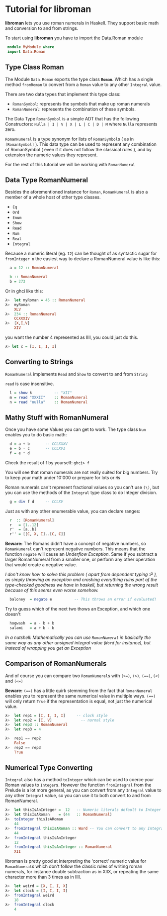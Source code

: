 Tutorial for libroman
=====================

**libroman** lets you use roman numerals in Haskell. They support basic math and
conversion to and from strings.

To start using **libroman** you have to import the Data.Roman module

```haskell
 module MyModule where
 import Data.Roman
```


Type Class Roman
----------------

The Module `Data.Roman` exports the type class **`Roman`**. Which has a single
method `fromRoman` to convert from a `Roman` value to any other `Integral` value.

There are two data types that implement this type class:

- `RomanSymbol`: represents the symbols that make up roman numerals
- `RomanNumeral`: represents the combination of these symbols.

The Data Type `RomanSymbol` is a simple ADT that has the following Constructors:
`Nulla | I | V | X | L | C | D | M` where `Nulla` represents zero.

`RomanNumeral` is a type synonym for lists of `RomanSymbol`s ( as in
`[RomanSymbol]` ). This data type can be used to represent any combination
of RomanSymbol ( even if it does not follow the classical rules ), and by
extension the numeric values they represent.

For the rest of this tutorial we will be working with `RomanNumeral`


Data Type RomanNumeral
----------------------

Besides the aforementioned instance for `Roman`, `RomanNumeral` is also a
member of a whole host of other type classes.

- `Eq`
- `Ord`
- `Enum`
- `Show`
- `Read`
- `Num`
- `Real`
- `Integral`

Because a numeric literal (eg. `12`) can be thought of as syntactic sugar for `fromInteger n` the
easiest way to declare a RomanNumeral value is like this:

``` haskell
  a = 12 :: RomanNumeral

  b :: RomanNumeral
  b = 273
```
Or in ghci like this:

```haskell
λ>  let myRoman = 45 :: RomanNumeral
λ>  myRoman
    XLV
λ>  234 :: RomanNumeral
    CCXXXIV
λ>  [X,I,V]
    XIV
```

you want the number 4 represented as IIII, you could just do this.

``` haskell
λ> let c = [I, I, I, I]
```

## Converting to Strings

`RomanNumeral` implements `Read` and `Show` to convert to and from `String`

`read` is case insensitive.

```haskell
  l = show k          -- "XII"
  m = read "XXXII"    :: RomanNumeral
  n = read "nulla"    :: RomanNumeral
```


Mathy Stuff with RomanNumeral
-----------------------------

Once you have some Values you can get to work. The type class `Num` enables you
to do basic math:

``` haskell
  d = a + b       -- CCLXXXV
  e = b - c       -- CCLXVI
  f = e * d
```

Check the result of f by yourself: `ghci> f`

You will see that roman numerals are not really suited for big numbers.
Try to keep your math under 10'000 or prepare for lots or `M`s

Roman numerals can't represent fractional values so you can't use `(\)`, but
you can use the methods of the `Integral` type class to do Integer division.

``` haskell
  g = div f d     -- CCLXV
```

Just as with any other enumerable value, you can declare ranges:

``` haskell
  r  :: [RomanNumeral]
  r   = [1..12]
  r'  = [a..b]
  r'' = [[C, X, I]..[C, C]]
```

**Beware:** The Romans didn't have a concept of negative numbers, so
`RomanNumeral` can't represent negative numbers. This means that the
function `negate` will cause an *Underflow Exception*. Same if you
subtract a larger RomanNumeral from a smaller one, or perform any other
operation that would create a negative value.

*I don't know how to solve this problem ( apart from dependent typing :P ),
as simply throwing an exception and crashing everything ruins part of the
type-checked goodness we have in haskell, but returning the wrong result
because of this seems even worse somehow.*


``` haskell
  baloney  = negate e          -- This throws an error if evaluated!

```

Try to guess which of the next two thows an Exception, and which one doesn't

``` haskell
  hogwash  = a - b + b
  salami   = a + b - b
```

*In a nutshell: Mathematically you can use `RomanNumeral` in basically the
same way as any other unsigned integral value (`Word` for instance), but
instead of wrapping you get an Exception*


Comparison of RomanNumerals
---------------------------

And of course you can compare two `RomanNumeral`s with
`(>=)`, `(>)`, `(==)`, `(<)` and `(<=)`

**Beware:** `(==)` has a little quirk stemming from the fact that `RomanNumeral`
enables you to represent the same numerical value in multiple ways.
`(==)` will only return
`True` if the representation is equal, not just the numerical value.

``` haskell
λ>  let rep1 = [I, I, I, I]		-- clock style
λ>  let rep2 = [I, V]             -- normal style
λ>  let rep3 :: RomanNumeral
λ>  let rep3 = 4

λ>  rep1 == rep2
    False
λ>  rep2 == rep3
    True
```


Numerical Type Converting
-------------------------

`Integral` also has a method `toInteger` which can be used to coerce your Roman
values to `Integer`s. However the function `fromIntegral` from the Prelude is
a lot more general, as you can convert from any `Integral` value to any other
`Integral` value, so you can use it to both convert to and from RomanNumeral.

``` haskell
λ>  let thisIsAnInteger =  12   -- Numeric literals default to Integer
λ>  let thisIsARoman    = (44   :: RomanNumeral)
λ>  toInteger thisIsARoman
	44
λ>  fromIntegral thisIsARoman :: Word -- You can convert to any Integral type
	44
λ>  fromIntegral thisIsAnInteger
	12
λ>  fromIntegral thisIsAnInteger :: RomanNumeral
	XII
```

libroman is pretty good at interpreting the 'correct' numeric value for
`RomanNumeral`s which don't follow the classic rules of writing roman
numerals, for instance double subtraction as in XIIX, or repeating the same character more than 3 times as in IIII.

``` haskell
λ>  let weird = [X, I, I, X]
λ>  let clock = [I, I, I, I]
λ>	fromIntegral weird
	18
λ>	fromIntegral clock
	4
```

